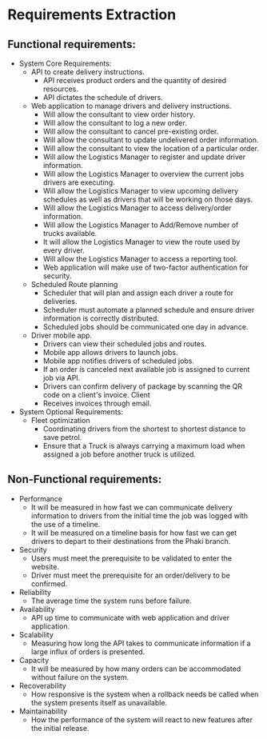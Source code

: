 # Requirements Extraction
## Functional requirements:
- System Core Requirements:
    - API to create delivery instructions.
        - API receives product orders and the quantity of desired resources.
        - API dictates the schedule of drivers.
    - Web application to manage drivers and delivery instructions.
        - Will allow the consultant to view order history.
        - Will allow the consultant to log a new order.
        - Will allow the consultant to cancel pre-existing order. 
        - Will allow the consultant to update undelivered order information.
        - Will allow the consultant to view the location of a particular order.
        - Will allow the Logistics Manager to register and update driver information.
        - Will allow the Logistics Manager to overview the current jobs drivers are executing.
        - Will allow the Logistics Manager to view upcoming delivery schedules as well as drivers that will be working on those days.
        - Will allow the Logistics Manager to access delivery/order information.
        - Will allow the Logistics Manager to Add/Remove number of trucks available.
        - It will allow the Logistics Manager to view the route used by every driver.
        - Will allow the Logistics Manager to access a reporting tool.
        - Web application will make use of two-factor authentication for security.
    - Scheduled Route planning
        - Scheduler that will plan and assign each driver a route for deliveries.
        - Scheduler must automate a planned schedule and ensure driver information is correctly distributed.
        - Scheduled jobs should be communicated one day in advance.
    - Driver mobile app.
        - Drivers can view their scheduled jobs and routes.
        - Mobile app allows drivers to launch jobs.
        - Mobile app notifies drivers of scheduled jobs.
        - If an order is canceled next available job is assigned to current job via API.
        - Drivers can confirm delivery of package by scanning the QR code on a client's invoice.
     Client
        - Receives invoices through email.
- System Optional Requirements:
    - Fleet optimization
        - Coordinating drivers from the shortest to shortest distance to save petrol.
        - Ensure that a Truck is always carrying a maximum load when assigned a job before another truck is utilized.



        
## Non-Functional requirements:
- Performance 
    - It will be measured in how fast we can communicate delivery information to drivers from the initial time the job was logged with the use of a timeline.
    - It will be measured on a timeline basis for how fast we can get drivers to depart to their destinations from the Phaki branch. 
- Security
    - Users must meet the prerequisite to be validated to enter the website.
    - Driver must meet the prerequisite for an order/delivery to be confirmed.
- Reliability 
    - The average time the system runs before failure.
- Availability
    - API up time to communicate with web application and driver application.
- Scalability
    - Measuring how long the API takes to communicate information if a large influx of orders is presented. 
- Capacity
    - It will be measured by how many orders can be accommodated without failure on the system.
- Recoverability
    - How responsive is the system when a rollback needs be called when the system presents itself as unavailable.
- Maintainability
    - How the performance of the system will react to new features after the initial release.